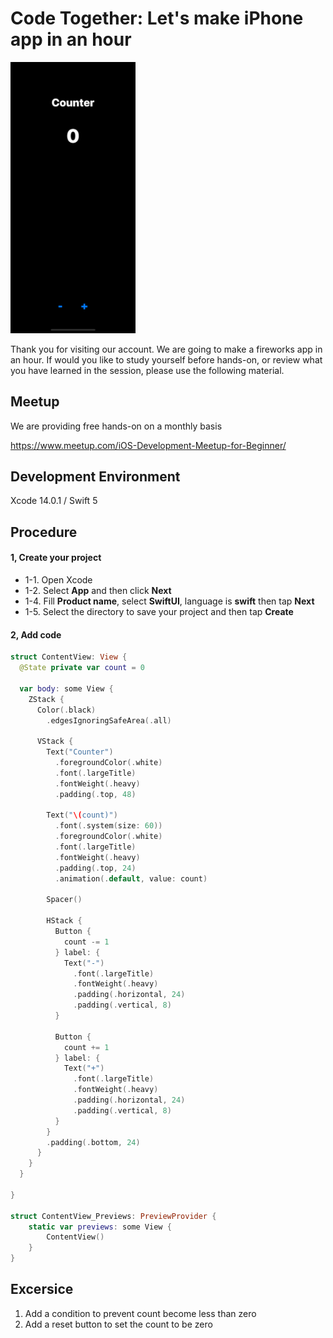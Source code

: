 # Code Together: Let's make iPhone app in an hour

<img src="https://github.com/iosClassForBeginner/counter_en/blob/main/assets/ss-1.png" width="200px" />

Thank you for visiting our account. We are going to make a fireworks app in an hour. If would you like to study yourself before hands-on, or review what you have learned in the session, please use the following material.

## Meetup
We are providing free hands-on on a monthly basis

https://www.meetup.com/iOS-Development-Meetup-for-Beginner/

## Development Environment

Xcode 14.0.1 / Swift 5

## Procedure

#### 1, Create your project

- 1-1. Open Xcode
- 1-2. Select **App** and then click **Next**
- 1-4. Fill **Product name**, select **SwiftUI**, language is **swift** then tap **Next**
- 1-5. Select the directory to save your project and then tap **Create**

#### 2, Add code

```swift
struct ContentView: View {
  @State private var count = 0

  var body: some View {
    ZStack {
      Color(.black)
        .edgesIgnoringSafeArea(.all)

      VStack {
        Text("Counter")
          .foregroundColor(.white)
          .font(.largeTitle)
          .fontWeight(.heavy)
          .padding(.top, 48)
        
        Text("\(count)")
          .font(.system(size: 60))
          .foregroundColor(.white)
          .font(.largeTitle)
          .fontWeight(.heavy)
          .padding(.top, 24)
          .animation(.default, value: count)
        
        Spacer()
        
        HStack {
          Button {
            count -= 1
          } label: {
            Text("-")
              .font(.largeTitle)
              .fontWeight(.heavy)
              .padding(.horizontal, 24)
              .padding(.vertical, 8)
          }
          
          Button {
            count += 1
          } label: {
            Text("+")
              .font(.largeTitle)
              .fontWeight(.heavy)
              .padding(.horizontal, 24)
              .padding(.vertical, 8)
          }
        }
        .padding(.bottom, 24)
      }
    }
  }

}

struct ContentView_Previews: PreviewProvider {
    static var previews: some View {
        ContentView()
    }
}

```

## Excersice

1. Add a condition to prevent count become less than zero
2. Add a reset button to set the count to be zero
